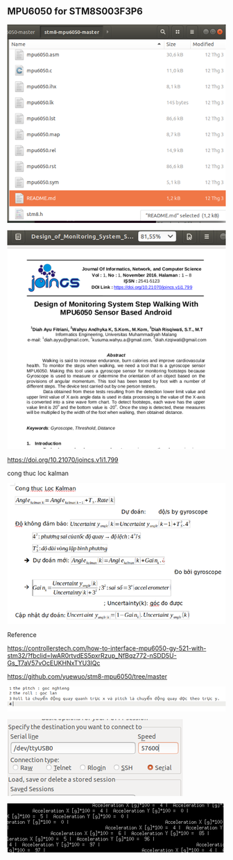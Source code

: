 ## MPU6050 for STM8S003F3P6




![Alt text](image/stm8s_master_reference.png)


![Alt text](image/Design_of_Monitoring_System_Step_Walking_With_MPU6050.png
)

https://doi.org/10.21070/joincs.v1i1.799

cong thuc loc kalman

![Alt text](image/kalman_function.png)

Reference

https://controllerstech.com/how-to-interface-mpu6050-gy-521-with-stm32/?fbclid=IwAR0rtvdES5pxrRzup_NfBqz772-nSDD5U-Gs_T7aV57vOcEUKHNxTYU3lQc


https://github.com/yuewuo/stm8-mpu6050/tree/master

![Alt text](image/pich_roll.png)



![Alt text](image.png)

![Alt text](image-1.png)

